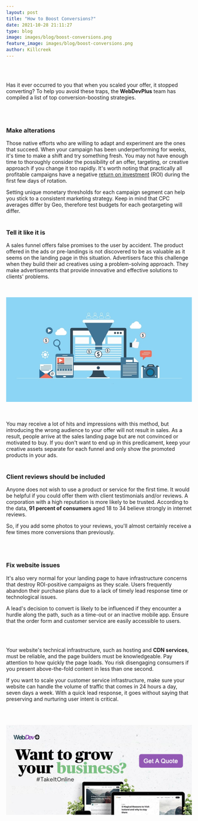 ```yaml
---
layout: post
title: "How to Boost Conversions?"
date: 2021-10-28 21:11:27
type: blog
image: images/blog/boost-conversions.png
feature_image: images/blog/boost-conversions.png
author: Killcreek
---
```


<br/><br/>

Has it ever occurred to you that when you scaled your offer, it stopped converting? To help you avoid these traps, the **WebDevPlus** team has compiled a list of top conversion-boosting strategies.

<br/><br/>
### **Make alterations**



Those native efforts who are willing to adapt and experiment are the ones that succeed. When your campaign has been underperforming for weeks, it's time to make a shift and try something fresh. You may not have enough time to thoroughly consider the possibility of an offer, targeting, or creative approach if you change it too rapidly. It's worth noting that practically all profitable campaigns have a negative [return on investment](https://www.investopedia.com/terms/r/returnoninvestment.asp) (ROI) during the first few days of rotation.

Setting unique monetary thresholds for each campaign segment can help you stick to a consistent marketing strategy. Keep in mind that CPC averages differ by Geo, therefore test budgets for each geotargeting will differ.
<br/><br/>

### **Tell it like it is**



A sales funnel offers false promises to the user by accident. The product offered in the ads or pre-landings is not discovered to be as valuable as it seems on the landing page in this situation. Advertisers face this challenge when they build their ad creatives using a problem-solving approach. They make advertisements that provide innovative and effective solutions to clients' problems.

<br/><br/>
![How to Boost Conversions?](/images/blog/how-to-boost-conversions.png "How to Boost Conversions?")

<br/><br/>
You may receive a lot of hits and impressions with this method, but introducing the wrong audience to your offer will not result in sales. As a result, people arrive at the sales landing page but are not convinced or motivated to buy. If you don't want to end up in this predicament, keep your creative assets separate for each funnel and only show the promoted products in your ads.
<br/><br/>

### **Client reviews should be included**



Anyone does not wish to use a product or service for the first time. It would be helpful if you could offer them with client testimonials and/or reviews. A corporation with a high reputation is more likely to be trusted. According to the data, **91 percent of consumers** aged 18 to 34 believe strongly in internet reviews.

So, if you add some photos to your reviews, you'll almost certainly receive a few times more conversions than previously.

<br/><br/>
### **Fix website issues**



It's also very normal for your landing page to have infrastructure concerns that destroy ROI-positive campaigns as they scale. Users frequently abandon their purchase plans due to a lack of timely lead response time or technological issues.

A lead's decision to convert is likely to be influenced if they encounter a hurdle along the path, such as a time-out or an inactive mobile app. Ensure that the order form and customer service are easily accessible to users.


<br/><br/>

Your website's technical infrastructure, such as hosting and **CDN services**, must be reliable, and the page builders must be knowledgeable. Pay attention to how quickly the page loads. You risk disengaging consumers if you present above-the-fold content in less than one second.



If you want to scale your customer service infrastructure, make sure your website can handle the volume of traffic that comes in 24 hours a day, seven days a week. With a quick lead response, it goes without saying that preserving and nurturing user intent is critical.

<br/><br/>

[![How to Boost Conversions?](/images/blog/webdevplus-ads.jpg "How to Boost Conversions?")](/contact)